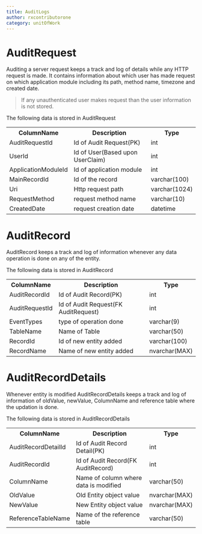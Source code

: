 ```yaml
---
title: AuditLogs
author: rxcontributorone
category: unitOfWork
---
```


# AuditRequest

Auditing a server request keeps a track and log of details while any HTTP request is made. It contains information about which user has made request on which application module including its path, method name, timezone and created date.   

> If any unauthenticated user makes request than the user information is not stored.

The following data is stored in AuditRequest 

<table>
<tr><th>ColumnName</th><th>Description</th><th>Type</th></tr>
<tr><td>AuditRequestId</td><td>Id of Audit Request(PK)</td><td>int</td></tr>
<tr><td>UserId</td><td>Id of User(Based upon UserClaim)</td><td>int</td></tr>
<tr><td>ApplicationModuleId</td><td>Id of application module</td><td>int</td></tr>
<tr><td>MainRecordId</td><td>Id of the record</td><td>varchar(100)</td></tr>
<tr><td>Uri</td><td>Http request path</td><td>varchar(1024)</td></tr>
<tr><td>RequestMethod</td><td>request method name</td><td>varchar(10)</td></tr>
<tr><td>CreatedDate</td><td>request creation date</td><td>datetime</td></tr>
</table>

# AuditRecord

AuditRecord keeps a track and log of information whenever any data operation is done on any of the entity.

The following data is stored in AuditRecord

<table>
<tr><th>ColumnName</th><th>Description</th><th>Type</th></tr>
<tr><td>AuditRecordId</td><td>Id of Audit Record(PK)</td><td>int</td></tr>
<tr><td>AuditRequestId</td><td>Id of Audit Request(FK AuditRequest)</td><td>int</td></tr>
<tr><td>EventTypes</td><td>type of operation done</td><td>varchar(9)</td></tr>
<tr><td>TableName</td><td>Name of Table</td><td>varchar(50)</td></tr>
<tr><td>RecordId</td><td>Id of new entity added</td><td>varchar(100)</td></tr>
<tr><td>RecordName</td><td>Name of new entity added</td><td>nvarchar(MAX)</td></tr>
</table>

# AuditRecordDetails

Whenever entity is modified AuditRecordDetails keeps a track and log of information of oldValue, newValue, ColumnName and reference table where the updation is done.

The following data is stored in AuditRecordDetails

<table>
<tr><th>ColumnName</th><th>Description</th><th>Type</th></tr>
<tr><td>AuditRecordDetailId</td><td>Id of Audit Record Detail(PK)</td><td>int</td></tr>
<tr><td>AuditRecordId</td><td>Id of Audit Record(FK AuditRecord)</td><td>int</td></tr>
<tr><td>ColumnName</td><td>Name of column where data is modified</td><td>varchar(50)</td></tr>
<tr><td>OldValue</td><td>Old Entity object value</td><td>nvarchar(MAX)</td></tr>
<tr><td>NewValue</td><td>New Entity object value</td><td>nvarchar(MAX)</td></tr>
<tr><td>ReferenceTableName</td><td>Name of the reference table</td><td>varchar(50)</td></tr>
</table>
